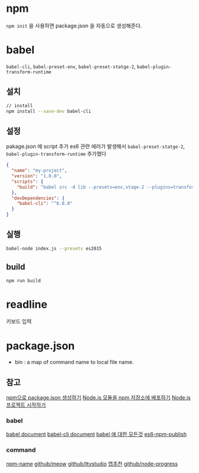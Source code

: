 # npm
`npm init` 을 사용하면 package.json 을 자동으로 생성해준다.

# babel
`babel-cli`, `babel-preset-env`, `babel-preset-statge-2`, `babel-plugin-transform-runtime`
## 설치
```sh
// install
npm install --save-dev babel-cli
```
## 설정
pakage.json 에 script 추가
es6 관련 에러가 발생해서 `babel-preset-statge-2`, `babel-plugin-transform-runtime` 추가했다
```json
{
  "name": "my-project",
  "version": "1.0.0",
  "scripts": {
    "build": "babel src -d lib --presets=env,stage-2 --plugins=transform-runtime"
  },
  "devDependencies": {
    "babel-cli": "^6.0.0"
  }
}
```
## 실행
```sh
babel-node index.js --presets es2015
```
## build
```sh
npm run build
```


# readline
키보드 입력

# package.json
- bin : a map of command name to local file name.



## 참고
[npm으로 package.json 생성하기](https://blog.outsider.ne.kr/674)
[Node.js 모듈을 npm 저장소에 배포하기](https://blog.outsider.ne.kr/829)
[Node.js 프로젝트 시작하기](http://simsi6.tistory.com/29?category=258737)

### babel
[babel document](https://babeljs.io/docs/setup/#installation)
[babel-cli document](https://babeljs.io/docs/usage/cli/)
[babel 에 대한 모든것](https://jaeyeophan.github.io/2017/05/16/Everything-about-babel/)
[es6-npm-publish](https://booker.codes/how-to-build-and-publish-es6-npm-modules-today-with-babel/)
### command
[npm-name](https://github.com/sindresorhus/npm-name-cli)
[github/meow](https://github.com/sindresorhus/meow)
[github/ttystudio](https://github.com/chjj/ttystudio)
[앱추천](https://firebearstudio.com/blog/node-js-command-line-apps-utilities.html)
[github/node-progress](https://github.com/visionmedia/node-progress)
